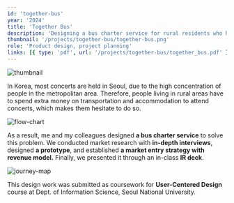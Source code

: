 ```yaml
---
id: 'together-bus'
year: '2024'
title: 'Together Bus'
description: 'Designing a bus charter service for rural residents who have trouble getting to concerts in Seoul'
thumbnail: '/projects/together-bus/together-bus.png'
role: 'Product design, project planning'
links: [{ type: 'pdf', url: '/projects/together-bus/together_bus.pdf' }]
---
```


![thumbnail](/projects/together-bus/together-bus.png)

In Korea, most concerts are held in Seoul, due to the high concentration of people in the metropolitan area. Therefore, people living in rural areas have to spend extra money on transportation and accommodation to attend concerts, which makes them hesitate to do so.

![flow-chart](/projects/together-bus/together-bus-flow-chart.png)

As a result, me and my colleagues designed **a bus charter service** to solve this problem. We conducted market research with **in-depth interviews**, designed **a prototype**, and established **a market entry strategy with revenue model.** Finally, we presented it through an in-class **IR deck**.

![journey-map](/projects/together-bus/journey-map.png)

This design work was submitted as coursework for **User-Centered Design** course at Dept. of Information Science, Seoul National University.
